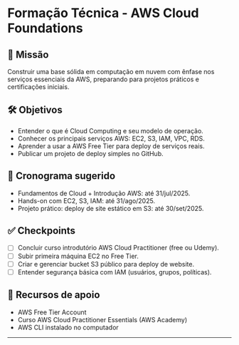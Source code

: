 # Formação Técnica - AWS Cloud Foundations

## 🎯 Missão
Construir uma base sólida em computação em nuvem com ênfase nos serviços essenciais da AWS, preparando para projetos práticos e certificações iniciais.

## 🛠️ Objetivos
- Entender o que é Cloud Computing e seu modelo de operação.
- Conhecer os principais serviços AWS: EC2, S3, IAM, VPC, RDS.
- Aprender a usar a AWS Free Tier para deploy de serviços reais.
- Publicar um projeto de deploy simples no GitHub.

## 📅 Cronograma sugerido
- Fundamentos de Cloud + Introdução AWS: até 31/jul/2025.
- Hands-on com EC2, S3, IAM: até 31/ago/2025.
- Projeto prático: deploy de site estático em S3: até 30/set/2025.

## ✅ Checkpoints
- [ ] Concluir curso introdutório AWS Cloud Practitioner (free ou Udemy).
- [ ] Subir primeira máquina EC2 no Free Tier.
- [ ] Criar e gerenciar bucket S3 público para deploy de website.
- [ ] Entender segurança básica com IAM (usuários, grupos, políticas).

## 🔗 Recursos de apoio
- AWS Free Tier Account
- Curso AWS Cloud Practitioner Essentials (AWS Academy)
- AWS CLI instalado no computador

---
